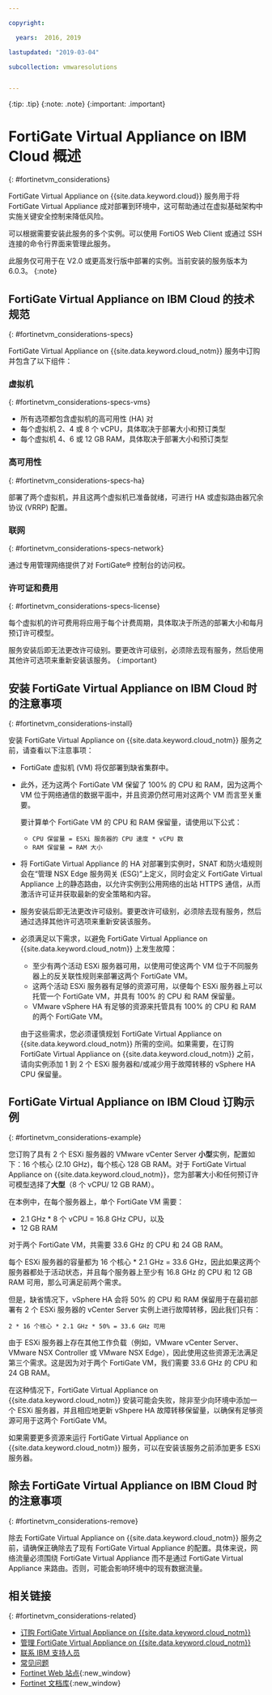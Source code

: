 ```yaml
---

copyright:

  years:  2016, 2019

lastupdated: "2019-03-04"

subcollection: vmwaresolutions


---
```


{:tip: .tip}
{:note: .note}
{:important: .important}

# FortiGate Virtual Appliance on IBM Cloud 概述
{: #fortinetvm_considerations}

FortiGate Virtual Appliance on {{site.data.keyword.cloud}} 服务用于将 FortiGate Virtual Appliance 成对部署到环境中，这可帮助通过在虚拟基础架构中实施关键安全控制来降低风险。

可以根据需要安装此服务的多个实例。可以使用 FortiOS Web Client 或通过 SSH 连接的命令行界面来管理此服务。

此服务仅可用于在 V2.0 或更高发行版中部署的实例。当前安装的服务版本为 6.0.3。
{:note}

## FortiGate Virtual Appliance on IBM Cloud 的技术规范
{: #fortinetvm_considerations-specs}


FortiGate Virtual Appliance on {{site.data.keyword.cloud_notm}} 服务中订购并包含了以下组件：

### 虚拟机
{: #fortinetvm_considerations-specs-vms}

* 所有选项都包含虚拟机的高可用性 (HA) 对
* 每个虚拟机 2、4 或 8 个 vCPU，具体取决于部署大小和预订类型
* 每个虚拟机 4、6 或 12 GB RAM，具体取决于部署大小和预订类型

### 高可用性
{: #fortinetvm_considerations-specs-ha}

部署了两个虚拟机，并且这两个虚拟机已准备就绪，可进行 HA 或虚拟路由器冗余协议 (VRRP) 配置。

### 联网
{: #fortinetvm_considerations-specs-network}

通过专用管理网络提供了对 FortiGate® 控制台的访问权。

### 许可证和费用
{: #fortinetvm_considerations-specs-license}

每个虚拟机的许可费用将应用于每个计费周期，具体取决于所选的部署大小和每月预订许可模型。

服务安装后即无法更改许可级别。要更改许可级别，必须除去现有服务，然后使用其他许可选项来重新安装该服务。
{:important}

## 安装 FortiGate Virtual Appliance on IBM Cloud 时的注意事项
{: #fortinetvm_considerations-install}

安装 FortiGate Virtual Appliance on {{site.data.keyword.cloud_notm}} 服务之前，请查看以下注意事项：
* FortiGate 虚拟机 (VM) 将仅部署到缺省集群中。
* 此外，还为这两个 FortiGate VM 保留了 100% 的 CPU 和 RAM，因为这两个 VM 位于网络通信的数据平面中，并且资源仍然可用对这两个 VM 而言至关重要。

  要计算单个 FortiGate VM 的 CPU 和 RAM 保留量，请使用以下公式：
   * `CPU 保留量 = ESXi 服务器的 CPU 速度 * vCPU 数`
   * `RAM 保留量 = RAM 大小`
* 将 FortiGate Virtual Appliance 的 HA 对部署到实例时，SNAT 和防火墙规则会在“管理 NSX Edge 服务网关 (ESG)”上定义，同时会定义 FortiGate Virtual Appliance 上的静态路由，以允许实例到公用网络的出站 HTTPS 通信，从而激活许可证并获取最新的安全策略和内容。
* 服务安装后即无法更改许可级别。要更改许可级别，必须除去现有服务，然后通过选择其他许可选项来重新安装该服务。
* 必须满足以下需求，以避免 FortiGate Virtual Appliance on {{site.data.keyword.cloud_notm}} 上发生故障：
   * 至少有两个活动 ESXi 服务器可用，以使用可使这两个 VM 位于不同服务器上的反关联性规则来部署这两个 FortiGate VM。
   * 这两个活动 ESXi 服务器有足够的资源可用，以便每个 ESXi 服务器上可以托管一个 FortiGate VM，并具有 100% 的 CPU 和 RAM 保留量。
   * VMware vSphere HA 有足够的资源来托管具有 100% 的 CPU 和 RAM 的两个 FortiGate VM。

  由于这些需求，您必须谨慎规划 FortiGate Virtual Appliance on {{site.data.keyword.cloud_notm}} 所需的空间。如果需要，在订购 FortiGate Virtual Appliance on {{site.data.keyword.cloud_notm}} 之前，请向实例添加 1 到 2 个 ESXi 服务器和/或减少用于故障转移的 vSphere HA CPU 保留量。

## FortiGate Virtual Appliance on IBM Cloud 订购示例
{: #fortinetvm_considerations-example}

您订购了具有 2 个 ESXi 服务器的 VMware vCenter Server **小型**实例，配置如下：16 个核心 (2.10 GHz)，每个核心 128 GB RAM。对于 FortiGate Virtual Appliance on {{site.data.keyword.cloud_notm}}，您为部署大小和任何预订许可模型选择了**大型**（8 个 vCPU/ 12 GB RAM）。

在本例中，在每个服务器上，单个 FortiGate VM 需要：
* 2.1 GHz * 8 个 vCPU = 16.8 GHz CPU，以及
* 12 GB RAM

对于两个 FortiGate VM，共需要 33.6 GHz 的 CPU 和 24 GB RAM。

每个 ESXi 服务器的容量都为 16 个核心 * 2.1 GHz = 33.6 GHz，因此如果这两个服务器都处于活动状态，并且每个服务器上至少有 16.8 GHz 的 CPU 和 12 GB RAM 可用，那么可满足前两个需求。

但是，缺省情况下，vSphere HA 会将 50% 的 CPU 和 RAM 保留用于在最初部署有 2 个 ESXi 服务器的 vCenter Server 实例上进行故障转移，因此我们只有：

`2 * 16 个核心 * 2.1 GHz * 50% = 33.6 GHz 可用`

由于 ESXi 服务器上存在其他工作负载（例如，VMware vCenter Server、VMware NSX Controller 或 VMware NSX Edge），因此使用这些资源无法满足第三个需求。这是因为对于两个 FortiGate VM，我们需要 33.6 GHz 的 CPU 和 24 GB RAM。

在这种情况下，FortiGate Virtual Appliance on {{site.data.keyword.cloud_notm}} 安装可能会失败，除非至少向环境中添加一个 ESXi 服务器，并且相应地更新 vShpere HA 故障转移保留量，以确保有足够资源可用于这两个 FortiGate VM。

如果需要更多资源来运行 FortiGate Virtual Appliance on {{site.data.keyword.cloud_notm}} 服务，可以在安装该服务之前添加更多 ESXi 服务器。

## 除去 FortiGate Virtual Appliance on IBM Cloud 时的注意事项
{: #fortinetvm_considerations-remove}

除去 FortiGate Virtual Appliance on {{site.data.keyword.cloud_notm}} 服务之前，请确保正确除去了现有 FortiGate Virtual Appliance 的配置。具体来说，网络流量必须围绕 FortiGate Virtual Appliance 而不是通过 FortiGate Virtual Appliance 来路由。否则，可能会影响环境中的现有数据流量。

## 相关链接
{: #fortinetvm_considerations-related}

* [订购 FortiGate Virtual Appliance on {{site.data.keyword.cloud_notm}}](/docs/services/vmwaresolutions/services?topic=vmware-solutions-fortinetvm_ordering)
* [管理 FortiGate Virtual Appliance on {{site.data.keyword.cloud_notm}}](/docs/services/vmwaresolutions/services?topic=vmware-solutions-managingfortinetvm)
* [联系 IBM 支持人员](/docs/services/vmwaresolutions/vmonic?topic=vmware-solutions-trbl_support)
* [常见问题](/docs/services/vmwaresolutions/vmonic?topic=vmware-solutions-faq)
* [Fortinet Web 站点](https://www.fortinet.com/){:new_window}
* [Fortinet 文档库](http://docs.fortinet.com/fortigate/admin-guides){:new_window}
